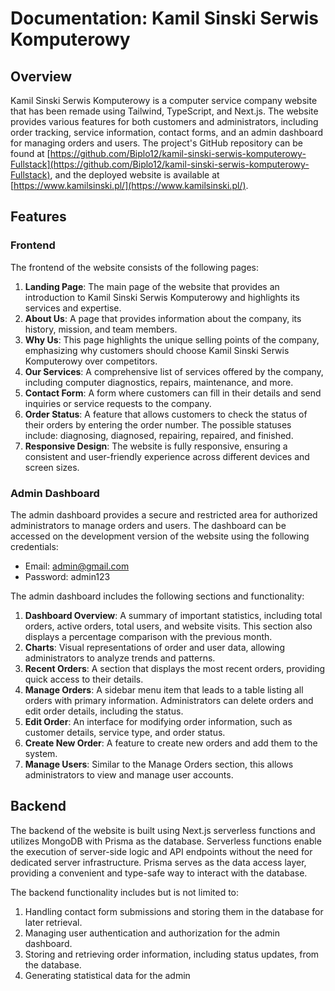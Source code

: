 # Documentation: Kamil Sinski Serwis Komputerowy

## Overview
Kamil Sinski Serwis Komputerowy is a computer service company website that has been remade using Tailwind, TypeScript, and Next.js. The website provides various features for both customers and administrators, including order tracking, service information, contact forms, and an admin dashboard for managing orders and users. The project's GitHub repository can be found at [https://github.com/Biplo12/kamil-sinski-serwis-komputerowy-Fullstack](https://github.com/Biplo12/kamil-sinski-serwis-komputerowy-Fullstack), and the deployed website is available at [https://www.kamilsinski.pl/](https://www.kamilsinski.pl/).

## Features

### Frontend
The frontend of the website consists of the following pages:

1. **Landing Page**: The main page of the website that provides an introduction to Kamil Sinski Serwis Komputerowy and highlights its services and expertise.
2. **About Us**: A page that provides information about the company, its history, mission, and team members.
3. **Why Us**: This page highlights the unique selling points of the company, emphasizing why customers should choose Kamil Sinski Serwis Komputerowy over competitors.
4. **Our Services**: A comprehensive list of services offered by the company, including computer diagnostics, repairs, maintenance, and more.
5. **Contact Form**: A form where customers can fill in their details and send inquiries or service requests to the company.
6. **Order Status**: A feature that allows customers to check the status of their orders by entering the order number. The possible statuses include: diagnosing, diagnosed, repairing, repaired, and finished.
7. **Responsive Design**: The website is fully responsive, ensuring a consistent and user-friendly experience across different devices and screen sizes.

### Admin Dashboard
The admin dashboard provides a secure and restricted area for authorized administrators to manage orders and users. The dashboard can be accessed on the development version of the website using the following credentials:
- Email: admin@gmail.com
- Password: admin123

The admin dashboard includes the following sections and functionality:

1. **Dashboard Overview**: A summary of important statistics, including total orders, active orders, total users, and website visits. This section also displays a percentage comparison with the previous month.
2. **Charts**: Visual representations of order and user data, allowing administrators to analyze trends and patterns.
3. **Recent Orders**: A section that displays the most recent orders, providing quick access to their details.
4. **Manage Orders**: A sidebar menu item that leads to a table listing all orders with primary information. Administrators can delete orders and edit order details, including the status.
5. **Edit Order**: An interface for modifying order information, such as customer details, service type, and order status.
6. **Create New Order**: A feature to create new orders and add them to the system.
7. **Manage Users**: Similar to the Manage Orders section, this allows administrators to view and manage user accounts.

## Backend
The backend of the website is built using Next.js serverless functions and utilizes MongoDB with Prisma as the database. Serverless functions enable the execution of server-side logic and API endpoints without the need for dedicated server infrastructure. Prisma serves as the data access layer, providing a convenient and type-safe way to interact with the database.

The backend functionality includes but is not limited to:

1. Handling contact form submissions and storing them in the database for later retrieval.
2. Managing user authentication and authorization for the admin dashboard.
3. Storing and retrieving order information, including status updates, from the database.
4. Generating statistical data for the admin
